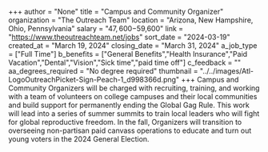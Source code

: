 +++
author = "None"
title = "Campus and Community Organizer"
organization = "The Outreach Team"
location = "Arizona, New Hampshire, Ohio, Pennsylvania"
salary = "$47,600-$59,600"
link = "https://www.theoutreachteam.net/jobs"
sort_date = "2024-03-19"
created_at = "March 19, 2024"
closing_date = "March 31, 2024"
a_job_type = ["Full Time"]
b_benefits = ["General Benefits","Health Insurance","Paid Vacation","Dental","Vision","Sick time","paid time off"]
c_feedback = ""
aa_degrees_required = "No degree required"
thumbnail = "../../images/Atl-LogoOutreachPicket-Sign-Peach-1_d998366d.png"
+++
Campus and Community Organizers will be charged with recruiting, training, and working with a team of volunteers on college campuses and their local communities and build support for permanently ending the Global Gag Rule. This work will lead into a series of summer summits to train local leaders who will fight for global reproductive freedom. In the fall, Organizers will transition to overseeing non-partisan paid canvass operations to educate and turn out young voters in the 2024 General Election.